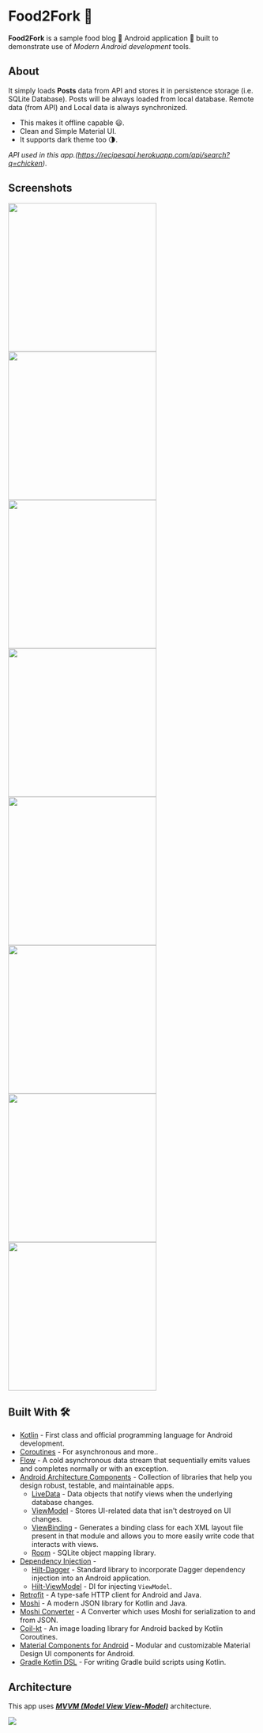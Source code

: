 # Food2Fork 🍲 

**Food2Fork** is a sample food blog 🍲 Android application 📱 built to demonstrate use of *Modern Android development* tools.

## About
It simply loads **Posts** data from API and stores it in persistence storage (i.e. SQLite Database). Posts will be always loaded from local database. Remote data (from API) and Local data is always synchronized. 
- This makes it offline capable 😃. 
- Clean and Simple Material UI.
- It supports dark theme too 🌗.

*API used in this app.(https://recipesapi.herokuapp.com/api/search?q=chicken)*.

## Screenshots
<img src="https://github.com/iamarjun/Food2Fork/blob/master/screenshots/Screenshot_20200904-130523.png" width="300" >
<img src="https://github.com/iamarjun/Food2Fork/blob/master/screenshots/Screenshot_20200904-130530.png" width="300" >
<img src="https://github.com/iamarjun/Food2Fork/blob/master/screenshots/Screenshot_20200904-130538.png" width="300" >
<img src="https://github.com/iamarjun/Food2Fork/blob/master/screenshots/Screenshot_20200904-130544.png" width="300" >
<img src="https://github.com/iamarjun/Food2Fork/blob/master/screenshots/Screenshot_20200904-130650.png" width="300" >
<img src="https://github.com/iamarjun/Food2Fork/blob/master/screenshots/Screenshot_20200904-130620.png" width="300" >
<img src="https://github.com/iamarjun/Food2Fork/blob/master/screenshots/Screenshot_20200904-130627.png" width="300" >
<img src="https://github.com/iamarjun/Food2Fork/blob/master/screenshots/Screenshot_20200904-130642.png" width="300" >


## Built With 🛠
- [Kotlin](https://kotlinlang.org/) - First class and official programming language for Android development.
- [Coroutines](https://kotlinlang.org/docs/reference/coroutines-overview.html) - For asynchronous and more..
- [Flow](https://kotlin.github.io/kotlinx.coroutines/kotlinx-coroutines-core/kotlinx.coroutines.flow/-flow/) - A cold asynchronous data stream that sequentially emits values and completes normally or with an exception.
- [Android Architecture Components](https://developer.android.com/topic/libraries/architecture) - Collection of libraries that help you design robust, testable, and maintainable apps.
  - [LiveData](https://developer.android.com/topic/libraries/architecture/livedata) - Data objects that notify views when the underlying database changes.
  - [ViewModel](https://developer.android.com/topic/libraries/architecture/viewmodel) - Stores UI-related data that isn't destroyed on UI changes. 
  - [ViewBinding](https://developer.android.com/topic/libraries/view-binding) - Generates a binding class for each XML layout file present in that module and allows you to more easily write code that interacts with views.
  - [Room](https://developer.android.com/topic/libraries/architecture/room) - SQLite object mapping library.
- [Dependency Injection](https://developer.android.com/training/dependency-injection) - 
  - [Hilt-Dagger](https://dagger.dev/hilt/) - Standard library to incorporate Dagger dependency injection into an Android application.
  - [Hilt-ViewModel](https://developer.android.com/training/dependency-injection/hilt-jetpack) - DI for injecting `ViewModel`.
- [Retrofit](https://square.github.io/retrofit/) - A type-safe HTTP client for Android and Java.
- [Moshi](https://github.com/square/moshi) - A modern JSON library for Kotlin and Java.
- [Moshi Converter](https://github.com/square/retrofit/tree/master/retrofit-converters/moshi) - A Converter which uses Moshi for serialization to and from JSON.
- [Coil-kt](https://coil-kt.github.io/coil/) - An image loading library for Android backed by Kotlin Coroutines.
- [Material Components for Android](https://github.com/material-components/material-components-android) - Modular and customizable Material Design UI components for Android.
- [Gradle Kotlin DSL](https://docs.gradle.org/current/userguide/kotlin_dsl.html) - For writing Gradle build scripts using Kotlin.


## Architecture
This app uses [***MVVM (Model View View-Model)***](https://developer.android.com/jetpack/docs/guide#recommended-app-arch) architecture.

![](https://developer.android.com/topic/libraries/architecture/images/final-architecture.png)
